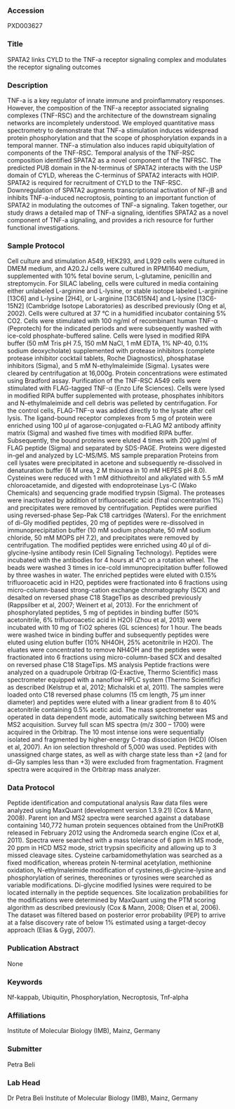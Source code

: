 ### Accession
PXD003627

### Title
SPATA2 links CYLD to the TNF-a receptor signaling complex and modulates the receptor signaling outcomes

### Description
TNF-a is a key regulator of innate immune and proinflammatory responses. However, the composition of the TNF-a receptor associated signaling complexes (TNF-RSC) and the architecture of the downstream signaling networks are incompletely understood. We employed quantitative mass spectrometry to demonstrate that TNF-a stimulation induces widespread protein phosphorylation and that the scope of phosphorylation expands in a temporal manner. TNF-a stimulation also induces rapid ubiquitylation of components of the TNF-RSC. Temporal analysis of the TNF-RSC composition identified SPATA2 as a novel component of the TNFRSC. The predicted PUB domain in the N-terminus of SPATA2 interacts with the USP domain of CYLD, whereas the C-terminus of SPATA2 interacts with HOIP. SPATA2 is required for recruitment of CYLD to the TNF-RSC. Downregulation of SPATA2 augments transcriptional activation of NF-jB and inhibits TNF-a-induced necroptosis, pointing to an important function of SPATA2 in modulating the outcomes of TNF-a signaling. Taken together, our study draws a detailed map of TNF-a signaling, identifies SPATA2 as a novel component of TNF-a signaling, and provides a rich resource for further functional investigations.

### Sample Protocol
Cell culture and stimulation A549, HEK293, and L929 cells were cultured in DMEM medium, and A20.2J cells were cultured in RPMI1640 medium, supplemented with 10% fetal bovine serum, L-glutamine, penicillin and streptomycin. For SILAC labeling, cells were cultured in media containing either unlabeled L-arginine and L-lysine, or stable isotope labeled L-arginine [13C6] and L-lysine [2H4], or L-arginine [13C615N4] and L-lysine [13C6-15N2] (Cambridge Isotope Laboratories) as described previously (Ong et al, 2002). Cells were cultured at 37 °C in a humidified incubator containing 5% CO2. Cells were stimulated with 100 ng/ml of recombinant human TNF-α (Peprotech) for the indicated periods and were subsequently washed with ice-cold phosphate-buffered saline. Cells were lysed in modified RIPA buffer (50 mM Tris pH 7.5, 150 mM NaCl, 1 mM EDTA, 1% NP-40, 0.1% sodium deoxycholate) supplemented with protease inhibitors (complete protease inhibitor cocktail tablets, Roche Diagnostics), phosphatase inhibitors (Sigma), and 5 mM N-ethylmaleimide (Sigma). Lysates were cleared by centrifugation at 16,000g. Protein concentrations were estimated using Bradford assay. Purification of the TNF-RSC A549 cells were stimulated with FLAG-tagged TNF-α (Enzo Life Sciences). Cells were lysed in modified RIPA buffer supplemented with protease, phosphates inhibitors and N-ethylmaleimide and cell debris was pelleted by centrifugation. For the control cells, FLAG-TNF-α was added directly to the lysate after cell lysis. The ligand-bound receptor complexes from 5 mg of protein were enriched using 100 µl of agarose-conjugated α-FLAG M2 antibody affinity matrix (Sigma) and washed five times with modified RIPA buffer. Subsequently, the bound proteins were eluted 4 times with 200 µg/ml of FLAG peptide (Sigma) and separated by SDS-PAGE. Proteins were digested in-gel and analyzed by LC-MS/MS. MS sample preparation Proteins from cell lysates were precipitated in acetone and subsequently re-dissolved in denaturation buffer (6 M urea, 2 M thiourea in 10 mM HEPES pH 8.0). Cysteines were reduced with 1 mM dithiothreitol and alkylated with 5.5 mM chloroacetamide, and digested with endoproteinase Lys-C (Wako Chemicals) and sequencing grade modified trypsin (Sigma). The proteases were inactivated by addition of trifluoroacetic acid (final concentration 1%) and precipitates were removed by centrifugation. Peptides were purified using reversed-phase Sep-Pak C18 cartridges (Waters). For the enrichment of di-Gly modified peptides, 20 mg of peptides were re-dissolved in immunoprecipitation buffer (10 mM sodium phosphate, 50 mM sodium chloride, 50 mM MOPS pH 7.2), and precipitates were removed by centrifugation. The modified peptides were enriched using 40 µl of di-glycine-lysine antibody resin (Cell Signaling Technology). Peptides were incubated with the antibodies for 4 hours at 4°C on a rotation wheel. The beads were washed 3 times in ice-cold immunoprecipitation buffer followed by three washes in water. The enriched peptides were eluted with 0.15% trifluoroacetic acid in H2O, peptides were fractionated into 6 fractions using micro-column-based strong-cation exchange chromatography (SCX) and desalted on reversed phase C18 StageTips as described previously (Rappsilber et al, 2007; Weinert et al, 2013). For the enrichment of phosphorylated peptides, 5 mg of peptides in binding buffer (50% acetonitrile, 6% trifluoroacetic acid in H2O) (Zhou et al, 2013) were incubated with 10 mg of TiO2 spheres (GL sciences) for 1 hour. The beads were washed twice in binding buffer and subsequently peptides were eluted using elution buffer (10% NH4OH, 25% acetonitrile in H2O). The eluates were concentrated to remove NH4OH and the peptides were fractionated into 6 fractions using micro-column-based SCX and desalted on reversed phase C18 StageTips. MS analysis Peptide fractions were analyzed on a quadrupole Orbitrap (Q-Exactive, Thermo Scientific) mass spectrometer equipped with a nanoflow HPLC system (Thermo Scientific) as described (Kelstrup et al, 2012; Michalski et al, 2011). The samples were loaded onto C18 reversed phase columns (15 cm length, 75 µm inner diameter) and peptides were eluted with a linear gradient from 8 to 40% acetonitrile containing 0.5% acetic acid. The mass spectrometer was operated in data dependent mode, automatically switching between MS and MS2 acquisition. Survey full scan MS spectra (m/z 300 – 1700) were acquired in the Orbitrap. The 10 most intense ions were sequentially isolated and fragmented by higher-energy C-trap dissociation (HCD) (Olsen et al, 2007). An ion selection threshold of 5,000 was used. Peptides with unassigned charge states, as well as with charge state less than +2 (and for di-Gly samples less than +3) were excluded from fragmentation. Fragment spectra were acquired in the Orbitrap mass analyzer.

### Data Protocol
Peptide identification and computational analysis Raw data files were analyzed using MaxQuant (development version 1.3.9.21) (Cox & Mann, 2008). Parent ion and MS2 spectra were searched against a database containing 140,772 human protein sequences obtained from the UniProtKB released in February 2012 using the Andromeda search engine (Cox et al, 2011). Spectra were searched with a mass tolerance of 6 ppm in MS mode, 20 ppm in HCD MS2 mode, strict trypsin specificity and allowing up to 3 missed cleavage sites. Cysteine carbamidomethylation was searched as a fixed modification, whereas protein N-terminal acetylation, methionine oxidation, N-ethylmaleimide modification of cysteines,di-glycine-lysine and phosphorylation of serines, thereonines or tyrosines were searched as variable modifications. Di-glycine modified lysines were required to be located internally in the peptide sequences. Site localization probabilities for the modifications were determined by MaxQuant using the PTM scoring algorithm as described previously (Cox & Mann, 2008; Olsen et al, 2006). The dataset was filtered based on posterior error probability (PEP) to arrive at a false discovery rate of below 1% estimated using a target-decoy approach (Elias & Gygi, 2007).

### Publication Abstract
None

### Keywords
Nf-kappab, Ubiquitin, Phosphorylation, Necroptosis, Tnf-alpha

### Affiliations
Institute of Molecular Biology (IMB), Mainz, Germany

### Submitter
Petra Beli

### Lab Head
Dr Petra Beli
Institute of Molecular Biology (IMB), Mainz, Germany


